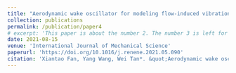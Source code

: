 ```yaml
---
title: "Aerodynamic wake oscillator for modeling flow-induced vibration of tandem cylinders with short spans"
collection: publications
permalink: /publication/paper4
# excerpt: 'This paper is about the number 2. The number 3 is left for future work.'
date: 2021-08-15
venue: 'International Journal of Mechanical Science'
paperurl: 'https://doi.org/10.1016/j.renene.2021.05.090'
citation: 'Xiantao Fan, Yang Wang, Wei Tan*. &quot;Aerodynamic wake oscillator for modeling flow-induced vibration of tandem cylinders with short spans.&quot; <i>International Journal of Mechanical Science</i>. 2021, 204, 106548.'
---
```

